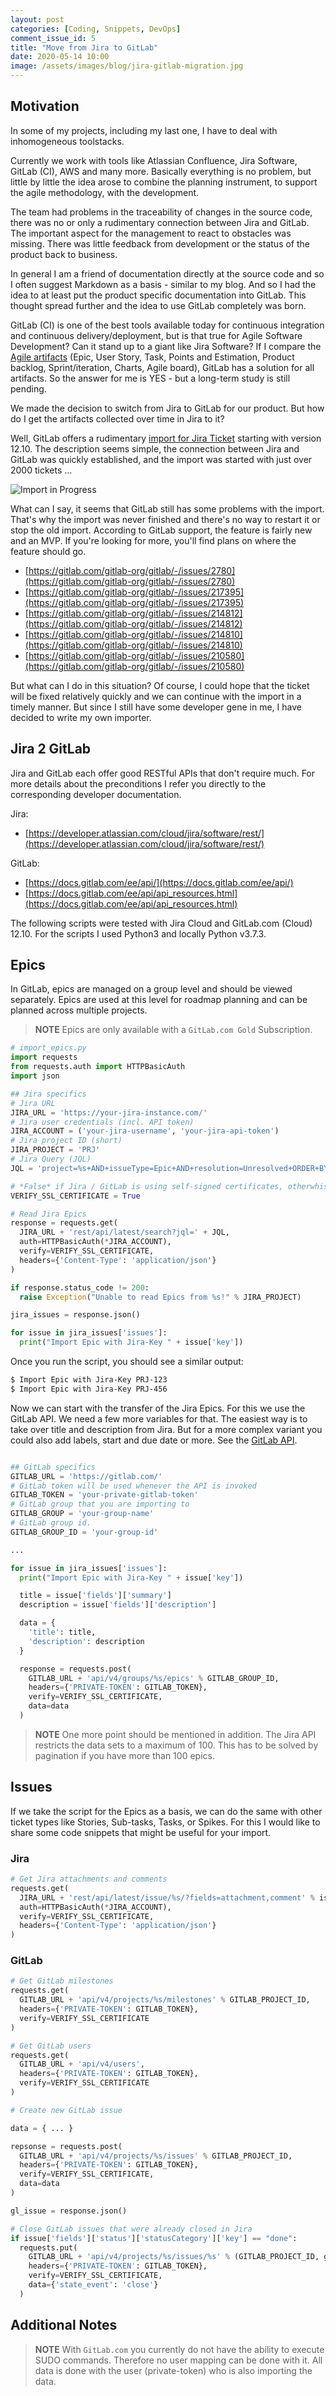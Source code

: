 ```yaml
---
layout: post
categories: [Coding, Snippets, DevOps]
comment_issue_id: 5
title: "Move from Jira to GitLab"
date: 2020-05-14 10:00
image: /assets/images/blog/jira-gitlab-migration.jpg
---
```


## Motivation

In some of my projects, including my last one, I have to deal with inhomogeneous toolstacks.

Currently we work with tools like Atlassian Confluence, Jira Software, GitLab (CI), AWS and many more. Basically everything is no problem, but little by little the idea arose to combine the planning instrument, to support the agile methodology, with the development. 

The team had problems in the traceability of changes in the source code, there was no or only a rudimentary connection between Jira and GitLab. The important aspect for the management to react to obstacles was missing. There was little feedback from development or the status of the product back to business.

In general I am a friend of documentation directly at the source code and so I often suggest Markdown as a basis - similar to my blog. And so I had the idea to at least put the product specific documentation into GitLab. This thought spread further and the idea to use GitLab completely was born.

GitLab (CI) is one of the best tools available today for continuous integration and continuous delivery/deployment, but is that true for Agile Software Development? Can it stand up to a giant like Jira Software? If I compare the [Agile artifacts](https://about.gitlab.com/blog/2018/03/05/gitlab-for-agile-software-development/) (Epic, User Story, Task, Points and Estimation, Product backlog, Sprint/iteration, Charts, Agile board), GitLab has a solution for all artifacts. So the answer for me is YES - but a long-term study is still pending.

We made the decision to switch from Jira to GitLab for our product. But how do I get the artifacts collected over time in Jira to it?

Well, GitLab offers a rudimentary [import for Jira Ticket](https://docs.gitlab.com/ee/user/project/import/jira.html) starting with version 12.10. The description seems simple, the connection between Jira and GitLab was quickly established, and the import was started with just over 2000 tickets ...

![Import in Progress](/assets/images/blog/jira-import-in-progress.png)

What can I say, it seems that GitLab still has some problems with the import. That's why the import was never finished and there's no way to restart it or stop the old import. According to GitLab support, the feature is fairly new and an MVP. If you're looking for more, you'll find plans on where the feature should go.

- [https://gitlab.com/gitlab-org/gitlab/-/issues/2780](https://gitlab.com/gitlab-org/gitlab/-/issues/2780)
- [https://gitlab.com/gitlab-org/gitlab/-/issues/217395](https://gitlab.com/gitlab-org/gitlab/-/issues/217395)
- [https://gitlab.com/gitlab-org/gitlab/-/issues/214812](https://gitlab.com/gitlab-org/gitlab/-/issues/214812)
- [https://gitlab.com/gitlab-org/gitlab/-/issues/214810](https://gitlab.com/gitlab-org/gitlab/-/issues/214810)
- [https://gitlab.com/gitlab-org/gitlab/-/issues/210580](https://gitlab.com/gitlab-org/gitlab/-/issues/210580)

But what can I do in this situation? Of course, I could hope that the ticket will be fixed relatively quickly and we can continue with the import in a timely manner. But since I still have some developer gene in me, I have decided to write my own importer.

## Jira 2 GitLab

Jira and GitLab each offer good RESTful APIs that don't require much. For more details about the preconditions I refer you directly to the corresponding developer documentation.

Jira: 
- [https://developer.atlassian.com/cloud/jira/software/rest/](https://developer.atlassian.com/cloud/jira/software/rest/)

GitLab:
- [https://docs.gitlab.com/ee/api/](https://docs.gitlab.com/ee/api/)
- [https://docs.gitlab.com/ee/api/api_resources.html](https://docs.gitlab.com/ee/api/api_resources.html)

The following scripts were tested with Jira Cloud and GitLab.com (Cloud) 12.10. For the scripts I used Python3 and locally Python v3.7.3.

## Epics

In GitLab, epics are managed on a group level and should be viewed separately. Epics are used at this level for roadmap planning and can be planned across multiple projects.

> **NOTE** Epics are only available with a `GitLab.com Gold` Subscription.

```python
# import_epics.py
import requests 
from requests.auth import HTTPBasicAuth
import json

## Jira specifics
# Jira URL
JIRA_URL = 'https://your-jira-instance.com/'
# Jira user credentials (incl. API token)
JIRA_ACCOUNT = ('your-jira-username', 'your-jira-api-token')
# Jira project ID (short)
JIRA_PROJECT = 'PRJ'
# Jira Query (JQL)
JQL = 'project=%s+AND+issueType=Epic+AND+resolution=Unresolved+ORDER+BY+createdDate+ASC&maxResults=100' % JIRA_PROJECT

# *False* if Jira / GitLab is using self-signed certificates, otherwhise *True*
VERIFY_SSL_CERTIFICATE = True

# Read Jira Epics
response = requests.get(
  JIRA_URL + 'rest/api/latest/search?jql=' + JQL,
  auth=HTTPBasicAuth(*JIRA_ACCOUNT),
  verify=VERIFY_SSL_CERTIFICATE,
  headers={'Content-Type': 'application/json'}
)

if response.status_code != 200:
  raise Exception("Unable to read Epics from %s!" % JIRA_PROJECT)

jira_issues = response.json()

for issue in jira_issues['issues']:
  print("Import Epic with Jira-Key " + issue['key'])
```

Once you run the script, you should see a similar output:

```bash
$ Import Epic with Jira-Key PRJ-123
$ Import Epic with Jira-Key PRJ-456
```

Now we can start with the transfer of the Jira Epics. For this we use the GitLab API. We need a few more variables for that. The easiest way is to take over title and description from Jira. But for a more complex variant you could also add labels, start and due date or more. See the [GitLab API](https://docs.gitlab.com/ee/api/epics.html#new-epic).

```python

## GitLab specifics
GITLAB_URL = 'https://gitlab.com/'
# GitLab token will be used whenever the API is invoked
GITLAB_TOKEN = 'your-private-gitlab-token'
# GitLab group that you are importing to
GITLAB_GROUP = 'your-group-name'
# GitLab group id.
GITLAB_GROUP_ID = 'your-group-id'

...

for issue in jira_issues['issues']:
  print("Import Epic with Jira-Key " + issue['key'])

  title = issue['fields']['summary']
  description = issue['fields']['description']

  data = { 
    'title': title,
    'description': description
  }

  response = requests.post(
    GITLAB_URL + 'api/v4/groups/%s/epics' % GITLAB_GROUP_ID,
    headers={'PRIVATE-TOKEN': GITLAB_TOKEN},
    verify=VERIFY_SSL_CERTIFICATE,
    data=data
  )
```

> **NOTE** One more point should be mentioned in addition. The Jira API restricts the data sets to a maximum of 100. This has to be solved by pagination if you have more than 100 epics.

## Issues

If we take the script for the Epics as a basis, we can do the same with other ticket types like Stories, Sub-tasks, Tasks, or Spikes. For this I would like to share some code snippets that might be useful for your import.

### Jira

```python
# Get Jira attachments and comments
requests.get(
  JIRA_URL + 'rest/api/latest/issue/%s/?fields=attachment,comment' % issue['id'],
  auth=HTTPBasicAuth(*JIRA_ACCOUNT),
  verify=VERIFY_SSL_CERTIFICATE,
  headers={'Content-Type': 'application/json'}
)
```

### GitLab

```python
# Get GitLab milestones
requests.get(
  GITLAB_URL + 'api/v4/projects/%s/milestones' % GITLAB_PROJECT_ID,
  headers={'PRIVATE-TOKEN': GITLAB_TOKEN},
  verify=VERIFY_SSL_CERTIFICATE
)
```

```python
# Get GitLab users
requests.get(
  GITLAB_URL + 'api/v4/users',
  headers={'PRIVATE-TOKEN': GITLAB_TOKEN},
  verify=VERIFY_SSL_CERTIFICATE
)
```

```python
# Create new GitLab issue

data = { ... }

repsonse = requests.post(
  GITLAB_URL + 'api/v4/projects/%s/issues' % GITLAB_PROJECT_ID,
  headers={'PRIVATE-TOKEN': GITLAB_TOKEN},
  verify=VERIFY_SSL_CERTIFICATE,
  data=data
)

gl_issue = response.json()
```

```python
# Close GitLab issues that were already closed in Jira
if issue['fields']['status']['statusCategory']['key'] == "done":
  requests.put(
    GITLAB_URL + 'api/v4/projects/%s/issues/%s' % (GITLAB_PROJECT_ID, gl_issue['iid']),
    headers={'PRIVATE-TOKEN': GITLAB_TOKEN},
    verify=VERIFY_SSL_CERTIFICATE,
    data={'state_event': 'close'}
  )
```

## Additional Notes

> **NOTE** With `GitLab.com` you currently do not have the ability to execute SUDO commands. Therefore no user mapping can be done with it. All data is done with the user (private-token) who is also importing the data.